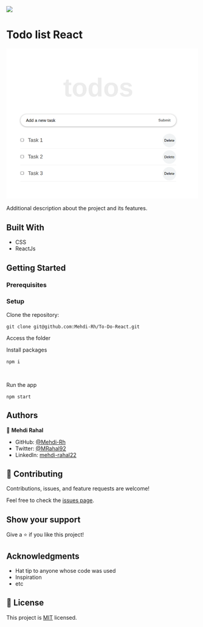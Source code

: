 ![](https://img.shields.io/badge/Microverse-blueviolet)

# Todo list React

![screenshot](./public/todo-react.png)

Additional description about the project and its features.

## Built With

- CSS
- ReactJs

## Getting Started


### Prerequisites

### Setup

Clone the repository: 
<br>
```
git clone git@github.com:Mehdi-Rh/To-Do-React.git
```

Access the folder
<br>

Install packages
<br>
```
npm i
```
<br>

Run the app 
<br>
```
npm start
```

## Authors

👤 **Mehdi Rahal**

- GitHub: [@Mehdi-Rh](https://github.com/Mehdi-Rh)
- Twitter: [@MRahal92](https://twitter.com/MRahal92)
- LinkedIn: [mehdi-rahal22](https://www.linkedin.com/in/mehdi-rahal22/)


## 🤝 Contributing

Contributions, issues, and feature requests are welcome!

Feel free to check the [issues page](https://github.com/Mehdi-Rh/Math-Magicians/issues).

## Show your support

Give a ⭐️ if you like this project!

## Acknowledgments

- Hat tip to anyone whose code was used
- Inspiration
- etc

## 📝 License

This project is [MIT](./MIT.md) licensed.
